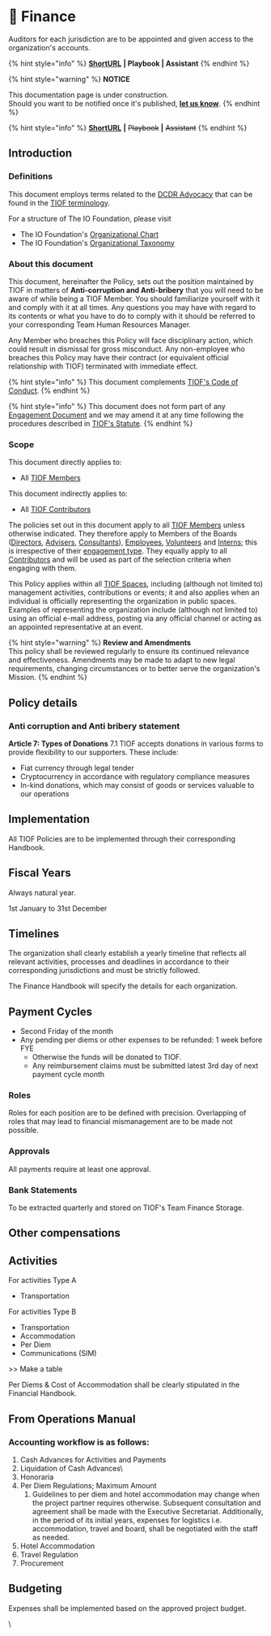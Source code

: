 # 🚧 Finance









Auditors for each jurisdiction are to be appointed and given access to the organization's accounts.





{% hint style="info" %}
[**ShortURL**](https://tiof.click/TIOFPolicyFunding) **| Playbook | Assistant**
{% endhint %}

{% hint style="warning" %}
**NOTICE**

This documentation page is under construction.\
Should you want to be notified once it's published, [**let us know**](https://tiof.click/TIOFTarianUpdatesService).
{% endhint %}

{% hint style="info" %}
[**ShortURL**](https://tiof.click/TIOFPolicyACAB) **|** ~~Playbook~~ **|** ~~Assistant~~
{% endhint %}

## Introduction

### Definitions

This document employs terms related to the [DCDR Advocacy](https://tiof.click/DCDRAdvocacy) that can be found in the [TIOF terminology](https://tiof.click/TIOFTerminology).

For a structure of The IO Foundation, please visit

* The IO Foundation's [Organizational Chart](http://tiof.click/TIOFOrgChart)
* The IO Foundation's [Organizational Taxonomy](https://tiof.click/OrgTaxonomy)

### About this document

This document, hereinafter the Policy, sets out the position maintained by TIOF in matters of **Anti-corruption and Anti-bribery** that you will need to be aware of while being a TIOF Member. You should familiarize yourself with it and comply with it at all times. Any questions you may have with regard to its contents or what you have to do to comply with it should be referred to your corresponding Team Human Resources Manager.

Any Member who breaches this Policy will face disciplinary action, which could result in dismissal for gross misconduct. Any non-employee who breaches this Policy may have their contract (or equivalent official relationship with TIOF) terminated with immediate effect.

{% hint style="info" %}
This document complements [TIOF's Code of Conduct](https://tiof.click/TIOFPolicyCoC).
{% endhint %}

{% hint style="info" %}
This document does not form part of any [Engagement Document](https://tiof.click/TIOFTerminology#engagement-document) and we may amend it at any time following the procedures described in [TIOF's Statute](https://tiof.click/TIOFStatute).
{% endhint %}

### Scope

This document directly applies to:

* All [TIOF Members](https://tiof.click/TIOFTerminology#members)

This document indirectly applies to:

* All [TIOF Contributors](https://tiof.click/TIOFTerminology#contributors)

The policies set out in this document apply to all [TIOF Members](https://tiof.click/TIOFTerminology#members) unless otherwise indicated. They therefore apply to Members of the Boards ([Directors](https://tiof.click/TIOFTerminology#directors), [Advisers](https://tiof.click/TIOFTerminology#advisers), [Consultants](https://tiof.click/TIOFTerminology#consultants)), [Employees](https://tiof.click/TIOFTerminology#employees), [Volunteers](https://tiof.click/TIOFTerminology#volunteers) and [Interns](https://tiof.click/TIOFTerminology#interns); this is irrespective of their [engagement type](https://tiof.click/TIOFTerminology#engagement-type). They equally apply to all [Contributors](https://tiof.click/TIOFTerminology#contributors) and will be used as part of the selection criteria when engaging with them.

This Policy applies within all [TIOF Spaces](https://tiof.click/TIOFTerminology#spaces), including (although not limited to) management activities, contributions or events; it and also applies when an individual is officially representing the organization in public spaces. Examples of representing the organization include (although not limited to) using an official e-mail address, posting via any official channel or acting as an appointed representative at an event.

{% hint style="warning" %}
**Review and Amendments**\
This policy shall be reviewed regularly to ensure its continued relevance and effectiveness. Amendments may be made to adapt to new legal requirements, changing circumstances or to better serve the organization's Mission.
{% endhint %}

## Policy details

### Anti corruption and Anti bribery statement





**Article 7: Types of Donations** 7.1 TIOF accepts donations in various forms to provide flexibility to our supporters. These include:

* Fiat currency through legal tender
* Cryptocurrency in accordance with regulatory compliance measures
* In-kind donations, which may consist of goods or services valuable to our operations





## Implementation

All TIOF Policies are to be implemented through their corresponding Handbook.



## Fiscal Years

Always natural year.

1st January to 31st December

## Timelines

The organization shall clearly establish a yearly timeline that reflects all relevant activities, processes and deadlines in accordance to their corresponding jurisdictions and must be strictly followed.

The Finance Handbook will specify the details for each organization.



## Payment Cycles

* Second Friday of the month
* Any pending per diems or other expenses to be refunded: 1 week before FYE
  * Otherwise the funds will be donated to TIOF.
  * Any reimbursement claims must be submitted latest 3rd day of next payment cycle month





### Roles

Roles for each position are to be defined with precision. Overlapping of roles that may lead to financial mismanagement are to be made not possible.





### Approvals

All payments require at least one approval.



### Bank Statements

To be extracted quarterly and stored on TIOF's Team Finance Storage.



## Other compensations

## Activities

For activities Type A

* Transportation

For activities Type B

* Transportation
* Accommodation
* Per Diem
* Communications (SIM)

\>> Make a table



Per Diems & Cost of Accommodation shall be clearly stipulated in the Financial Handbook.







## From Operations Manual

### Accounting workflow is as follows:

1. Cash Advances for Activities and Payments
2. Liquidation of Cash Advances\\
3. Honoraria
4. Per Diem Regulations; Maximum Amount
   1. Guidelines to per diem and hotel accommodation may change when the project partner requires otherwise. Subsequent consultation and agreement shall be made with the Executive Secretariat. Additionally, in the period of its initial years, expenses for logistics i.e. accommodation, travel and board, shall be negotiated with the staff as needed.
5. Hotel Accommodation
6. Travel Regulation
7. Procurement



## Budgeting

Expenses shall be implemented based on the approved project budget.&#x20;

\








